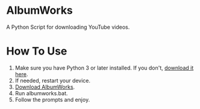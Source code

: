 # AlbumWorks
 A Python Script for downloading YouTube videos.

# How To Use

1) Make sure you have Python 3 or later installed. If you don't, [download it here](https://www.python.org/downloads/).
2) If needed, restart your device.
3) [Download AlbumWorks](https://github.com/mtalyat/AlbumWorks/releases).
3) Run albumworks.bat.
4) Follow the prompts and enjoy.